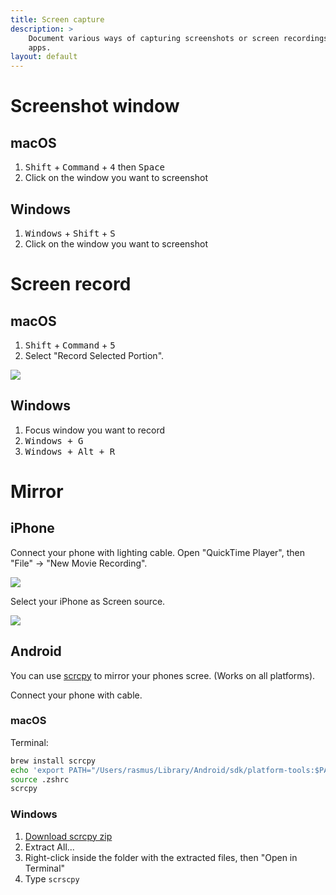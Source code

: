 ```yaml
---
title: Screen capture
description: >
    Document various ways of capturing screenshots or screen recordings of your
    apps.
layout: default
---
```


# Screenshot window

## macOS

1. <kbd>Shift</kbd> + <kbd>Command</kbd> + <kbd>4</kbd> then <kbd>Space</kdb>
2. Click on the window you want to screenshot

## Windows

1. <kbd>Windows</kbd> + <kbd>Shift</kbd> + <kbd>S</kbd>
2. Click on the window you want to screenshot

# Screen record

## macOS

1. <kbd>Shift</kbd> + <kbd>Command</kbd> + <kbd>5</kbd>
2. Select "Record Selected Portion".

![](../mac_screen_record.png)

## Windows

1. Focus window you want to record
2. <kbd>Windows</kdb> + <kdb>G</kdb>
3. <kbd>Windows</kdb> + <kdb>Alt</kdb> + <kdb>R</kdb>

# Mirror

## iPhone

Connect your phone with lighting cable.
Open "QuickTime Player", then "File" -> "New Movie Recording".

![](../mac_mirror_iphone1.png)

Select your iPhone as Screen source.

![](../mac_mirror_iphone2.png)

## Android

You can use [scrcpy](https://github.com/Genymobile/scrcpy) to mirror your phones
scree.
(Works on all platforms).

Connect your phone with cable.

### macOS

Terminal:

```sh
brew install scrcpy
echo 'export PATH="/Users/rasmus/Library/Android/sdk/platform-tools:$PATH"' >> .zshrc
source .zshrc
scrcpy
```

### Windows

1. [Download scrcpy zip](https://github.com/Genymobile/scrcpy/blob/master/doc/windows.md)
2. Extract All...
3. Right-click inside the folder with the extracted files, then "Open in Terminal"
4. Type `scrscpy`